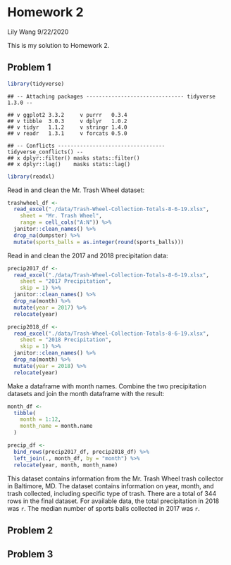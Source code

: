 Homework 2
================
Lily Wang
9/22/2020

This is my solution to Homework 2.

## Problem 1

``` r
library(tidyverse)
```

    ## -- Attaching packages ------------------------------- tidyverse 1.3.0 --

    ## v ggplot2 3.3.2     v purrr   0.3.4
    ## v tibble  3.0.3     v dplyr   1.0.2
    ## v tidyr   1.1.2     v stringr 1.4.0
    ## v readr   1.3.1     v forcats 0.5.0

    ## -- Conflicts ---------------------------------- tidyverse_conflicts() --
    ## x dplyr::filter() masks stats::filter()
    ## x dplyr::lag()    masks stats::lag()

``` r
library(readxl)
```

Read in and clean the Mr. Trash Wheel dataset:

``` r
trashwheel_df <- 
  read_excel("./data/Trash-Wheel-Collection-Totals-8-6-19.xlsx",
    sheet = "Mr. Trash Wheel",
    range = cell_cols("A:N")) %>% 
  janitor::clean_names() %>% 
  drop_na(dumpster) %>% 
  mutate(sports_balls = as.integer(round(sports_balls)))
```

Read in and clean the 2017 and 2018 precipitation data:

``` r
precip2017_df <-
  read_excel("./data/Trash-Wheel-Collection-Totals-8-6-19.xlsx",
    sheet = "2017 Precipitation",
    skip = 1) %>% 
  janitor::clean_names() %>% 
  drop_na(month) %>% 
  mutate(year = 2017) %>% 
  relocate(year)

precip2018_df <-
  read_excel("./data/Trash-Wheel-Collection-Totals-8-6-19.xlsx",
    sheet = "2018 Precipitation",
    skip = 1) %>% 
  janitor::clean_names() %>% 
  drop_na(month) %>% 
  mutate(year = 2018) %>% 
  relocate(year)
```

Make a dataframe with month names. Combine the two precipitation
datasets and join the month dataframe with the result:

``` r
month_df <-
  tibble(
    month = 1:12,
    month_name = month.name
  )

precip_df <-
  bind_rows(precip2017_df, precip2018_df) %>% 
  left_join(., month_df, by = "month") %>% 
  relocate(year, month, month_name)
```

This dataset contains information from the Mr. Trash Wheel trash
collector in Baltimore, MD. The dataset contains information on year,
month, and trash collected, including specific type of trash. There are
a total of 344 rows in the final dataset. For available data, the total
precipitation in 2018 was `r`. The median number of sports balls
collected in 2017 was `r`.

## Problem 2

## Problem 3
